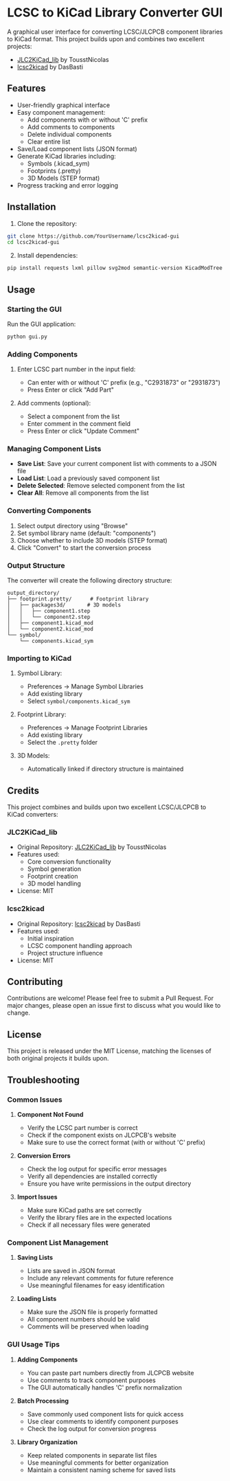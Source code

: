 # LCSC to KiCad Library Converter GUI

A graphical user interface for converting LCSC/JLCPCB component libraries to KiCad format. This project builds upon and combines two excellent projects:
- [JLC2KiCad_lib](https://github.com/TousstNicolas/JLC2KiCad_lib) by TousstNicolas
- [lcsc2kicad](https://github.com/DasBasti/lcsc2kicad) by DasBasti

## Features

- User-friendly graphical interface
- Easy component management:
  - Add components with or without 'C' prefix
  - Add comments to components
  - Delete individual components
  - Clear entire list
- Save/Load component lists (JSON format)
- Generate KiCad libraries including:
  - Symbols (.kicad_sym)
  - Footprints (.pretty)
  - 3D Models (STEP format)
- Progress tracking and error logging

## Installation

1. Clone the repository:
```bash
git clone https://github.com/YourUsername/lcsc2kicad-gui
cd lcsc2kicad-gui
```

2. Install dependencies:
```bash
pip install requests lxml pillow svg2mod semantic-version KicadModTree PySide6
```

## Usage

### Starting the GUI

Run the GUI application:
```bash
python gui.py
```

### Adding Components

1. Enter LCSC part number in the input field:
   - Can enter with or without 'C' prefix (e.g., "C2931873" or "2931873")
   - Press Enter or click "Add Part"

2. Add comments (optional):
   - Select a component from the list
   - Enter comment in the comment field
   - Press Enter or click "Update Comment"

### Managing Component Lists

- **Save List**: Save your current component list with comments to a JSON file
- **Load List**: Load a previously saved component list
- **Delete Selected**: Remove selected component from the list
- **Clear All**: Remove all components from the list

### Converting Components

1. Select output directory using "Browse"
2. Set symbol library name (default: "components")
3. Choose whether to include 3D models (STEP format)
4. Click "Convert" to start the conversion process

### Output Structure

The converter will create the following directory structure:
```
output_directory/
├── footprint.pretty/      # Footprint library
│   ├── packages3d/       # 3D models
│   │   ├── component1.step
│   │   └── component2.step
│   ├── component1.kicad_mod
│   └── component2.kicad_mod
└── symbol/
    └── components.kicad_sym
```

### Importing to KiCad

1. Symbol Library:
   - Preferences → Manage Symbol Libraries
   - Add existing library
   - Select `symbol/components.kicad_sym`

2. Footprint Library:
   - Preferences → Manage Footprint Libraries
   - Add existing library
   - Select the `.pretty` folder

3. 3D Models:
   - Automatically linked if directory structure is maintained

## Credits

This project combines and builds upon two excellent LCSC/JLCPCB to KiCad converters:

### JLC2KiCad_lib
- Original Repository: [JLC2KiCad_lib](https://github.com/TousstNicolas/JLC2KiCad_lib) by TousstNicolas
- Features used:
  - Core conversion functionality
  - Symbol generation
  - Footprint creation
  - 3D model handling
- License: MIT

### lcsc2kicad
- Original Repository: [lcsc2kicad](https://github.com/DasBasti/lcsc2kicad) by DasBasti
- Features used:
  - Initial inspiration
  - LCSC component handling approach
  - Project structure influence
- License: MIT

## Contributing

Contributions are welcome! Please feel free to submit a Pull Request. For major changes, please open an issue first to discuss what you would like to change.

## License

This project is released under the MIT License, matching the licenses of both original projects it builds upon.

## Troubleshooting

### Common Issues

1. **Component Not Found**
   - Verify the LCSC part number is correct
   - Check if the component exists on JLCPCB's website
   - Make sure to use the correct format (with or without 'C' prefix)

2. **Conversion Errors**
   - Check the log output for specific error messages
   - Verify all dependencies are installed correctly
   - Ensure you have write permissions in the output directory

3. **Import Issues**
   - Make sure KiCad paths are set correctly
   - Verify the library files are in the expected locations
   - Check if all necessary files were generated

### Component List Management

1. **Saving Lists**
   - Lists are saved in JSON format
   - Include any relevant comments for future reference
   - Use meaningful filenames for easy identification

2. **Loading Lists**
   - Make sure the JSON file is properly formatted
   - All component numbers should be valid
   - Comments will be preserved when loading

### GUI Usage Tips

1. **Adding Components**
   - You can paste part numbers directly from JLCPCB website
   - Use comments to track component purposes
   - The GUI automatically handles 'C' prefix normalization

2. **Batch Processing**
   - Save commonly used component lists for quick access
   - Use clear comments to identify component purposes
   - Check the log output for conversion progress

3. **Library Organization**
   - Keep related components in separate list files
   - Use meaningful comments for better organization
   - Maintain a consistent naming scheme for saved lists